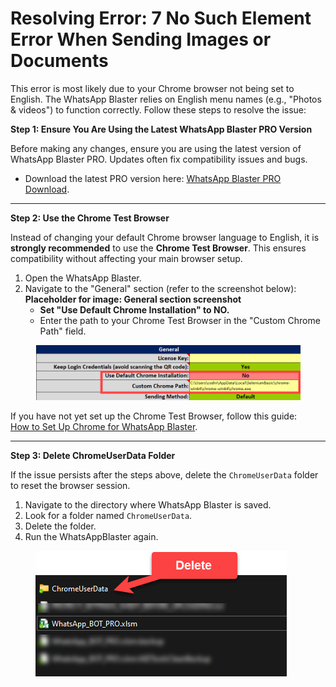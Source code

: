 # Resolving Error: 7 No Such Element Error When Sending Images or Documents

This error is most likely due to your Chrome browser not being set to English. The WhatsApp Blaster relies on English menu names (e.g., "Photos & videos") to function correctly. Follow these steps to resolve the issue:

**Step 1: Ensure You Are Using the Latest WhatsApp Blaster PRO Version**

Before making any changes, ensure you are using the latest version of WhatsApp Blaster PRO. Updates often fix compatibility issues and bugs.

* Download the latest PRO version here: [WhatsApp Blaster PRO Download](https://pythonandvba.com/whatsapp-pro-download).

***

**Step 2: Use the Chrome Test Browser**

Instead of changing your default Chrome browser language to English, it is **strongly recommended** to use the **Chrome Test Browser**. This ensures compatibility without affecting your main browser setup.

1. Open the WhatsApp Blaster.
2. Navigate to the "General" section (refer to the screenshot below):\
   **Placeholder for image: General section screenshot**
   * **Set "Use Default Chrome Installation" to NO.**
   * Enter the path to your Chrome Test Browser in the "Custom Chrome Path" field.

<figure><img src="../.gitbook/assets/image (1).png" alt=""><figcaption></figcaption></figure>

If you have not yet set up the Chrome Test Browser, follow this guide:\
[How to Set Up Chrome for WhatsApp Blaster](https://docs.pythonandvba.com/whatsappblaster/guides/how-to-set-up-chrome-for-whatsappblaster).

***

**Step 3: Delete ChromeUserData Folder**

If the issue persists after the steps above, delete the `ChromeUserData` folder to reset the browser session.

1. Navigate to the directory where WhatsApp Blaster is saved.
2. Look for a folder named `ChromeUserData`.
3. Delete the folder.
4. Run the WhatsAppBlaster again.

<figure><img src="../.gitbook/assets/image (1) (1).png" alt=""><figcaption></figcaption></figure>
